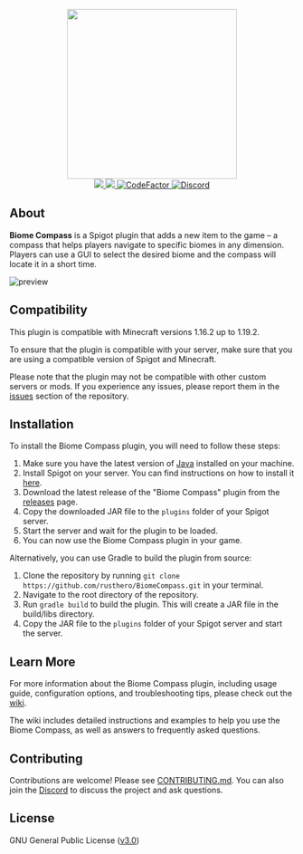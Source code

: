 <p align="center">
    <a href="https://github.com/rusthero/BiomeCompass">
        <img src="https://user-images.githubusercontent.com/120267985/208212764-59068903-f51e-4631-b98c-e0bf4faa82cc.png" align="center" width="300">
    </a>
    <br>
    <a href="https://github.com/rusthero/BiomeCompass/releases">
        <img src="https://img.shields.io/github/release/rusthero/BiomeCompass?style=flat&labelColor=1C2C2E&color=D0A384&logo=GitHub&logoColor=white">
    </a>
    <a href="https://github.com/rusthero/BiomeCompass/actions?query=workflow%3A%22Java CI%22">
        <img src="https://img.shields.io/github/actions/workflow/status/rusthero/BiomeCompass/build.yml?branch=main&style=flat&labelColor=1C2C2E&color=BEC5C9&logo=GitHub%20Actions&logoColor=BEC5C9"/>
    </a>
    <a href="https://www.codefactor.io/repository/github/rusthero/biomecompass">
        <img src="https://www.codefactor.io/repository/github/rusthero/biomecompass/badge" alt="CodeFactor"/>
    </a>
    <a href="https://discord.gg/5C6JgvmwUe">
        <img src="https://img.shields.io/discord/1051165269709557813.svg?style=flat&color=7289DA&logo=Discord" alt="Discord"/>
    </a>
</p>

## About
**Biome Compass** is a Spigot plugin that adds a new item to the game – a compass that helps players navigate to specific biomes in any dimension. Players can use a GUI to select the desired biome and the compass will locate it in a short time.

![preview](https://user-images.githubusercontent.com/120267985/208215600-4306468b-675a-42d9-9ed0-394f1b8cb064.png)

## Compatibility
This plugin is compatible with Minecraft versions 1.16.2 up to 1.19.2.

To ensure that the plugin is compatible with your server, make sure that you are using a compatible version of Spigot and Minecraft.

Please note that the plugin may not be compatible with other custom servers or mods. If you experience any issues, please report them in the [issues](https://github.com/rusthero/BiomeCompass/issues) section of the repository.

## Installation
To install the Biome Compass plugin, you will need to follow these steps:
1. Make sure you have the latest version of [Java](https://adoptium.net/temurin/releases/) installed on your machine.
2. Install Spigot on your server. You can find instructions on how to install it [here](https://www.spigotmc.org/wiki/spigot-installation/).
3. Download the latest release of the "Biome Compass" plugin from the [releases](https://github.com/rusthero/BiomeCompass/releases) page.
4. Copy the downloaded JAR file to the `plugins` folder of your Spigot server.
5. Start the server and wait for the plugin to be loaded.
6. You can now use the Biome Compass plugin in your game.

Alternatively, you can use Gradle to build the plugin from source:
1. Clone the repository by running `git clone https://github.com/rusthero/BiomeCompass.git` in your terminal.
2. Navigate to the root directory of the repository.
3. Run `gradle build` to build the plugin. This will create a JAR file in the build/libs directory.
4. Copy the JAR file to the `plugins` folder of your Spigot server and start the server.

## Learn More
For more information about the Biome Compass plugin, including usage guide, configuration options, and troubleshooting tips, please check out the [wiki](https://github.com/rusthero/BiomeCompass/wiki).

The wiki includes detailed instructions and examples to help you use the Biome Compass, as well as answers to frequently asked questions.

## Contributing
Contributions are welcome! Please see [CONTRIBUTING.md](https://github.com/rusthero/BiomeCompass/blob/main/CONTRIBUTING.md). You can also join the [Discord](https://discord.gg/5z6cqzQGjS) to discuss the project and ask questions.

## License
GNU General Public License ([v3.0](https://www.gnu.org/licenses/gpl.txt))

